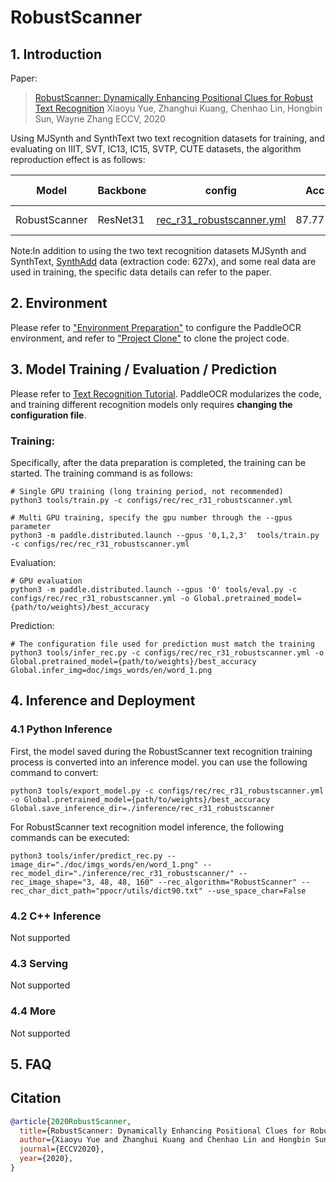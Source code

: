# RobustScanner

## 1. Introduction

Paper:
> [RobustScanner: Dynamically Enhancing Positional Clues for Robust Text Recognition](https://arxiv.org/pdf/2007.07542.pdf)
> Xiaoyu Yue, Zhanghui Kuang, Chenhao Lin, Hongbin Sun, Wayne
Zhang
> ECCV, 2020

Using MJSynth and SynthText two text recognition datasets for training, and evaluating on IIIT, SVT, IC13, IC15, SVTP, CUTE datasets, the algorithm reproduction effect is as follows:

|Model|Backbone|config|Acc|Download link|
| --- | --- | --- | --- | --- |
|RobustScanner|ResNet31|[rec_r31_robustscanner.yml](../../configs/rec/rec_r31_robustscanner.yml)|87.77%|[trained model](https://paddleocr.bj.bcebos.com/contribution/rec_r31_robustscanner.tar)|

Note:In addition to using the two text recognition datasets MJSynth and SynthText, [SynthAdd](https://pan.baidu.com/share/init?surl=uV0LtoNmcxbO-0YA7Ch4dg) data (extraction code: 627x), and some real data are used in training, the specific data details can refer to the paper.

## 2. Environment
Please refer to ["Environment Preparation"](./environment_en.md) to configure the PaddleOCR environment, and refer to ["Project Clone"](./clone_en.md) to clone the project code.


## 3. Model Training / Evaluation / Prediction

Please refer to [Text Recognition Tutorial](./recognition_en.md). PaddleOCR modularizes the code, and training different recognition models only requires **changing the configuration file**.

### Training:

Specifically, after the data preparation is completed, the training can be started. The training command is as follows:

```
# Single GPU training (long training period, not recommended)
python3 tools/train.py -c configs/rec/rec_r31_robustscanner.yml

# Multi GPU training, specify the gpu number through the --gpus parameter
python3 -m paddle.distributed.launch --gpus '0,1,2,3'  tools/train.py -c configs/rec/rec_r31_robustscanner.yml
```

Evaluation:

```
# GPU evaluation
python3 -m paddle.distributed.launch --gpus '0' tools/eval.py -c configs/rec/rec_r31_robustscanner.yml -o Global.pretrained_model={path/to/weights}/best_accuracy
```

Prediction:

```
# The configuration file used for prediction must match the training
python3 tools/infer_rec.py -c configs/rec/rec_r31_robustscanner.yml -o Global.pretrained_model={path/to/weights}/best_accuracy Global.infer_img=doc/imgs_words/en/word_1.png
```

## 4. Inference and Deployment

### 4.1 Python Inference
First, the model saved during the RobustScanner text recognition training process is converted into an inference model. you can use the following command to convert:

```
python3 tools/export_model.py -c configs/rec/rec_r31_robustscanner.yml -o Global.pretrained_model={path/to/weights}/best_accuracy  Global.save_inference_dir=./inference/rec_r31_robustscanner
```

For RobustScanner text recognition model inference, the following commands can be executed:

```
python3 tools/infer/predict_rec.py --image_dir="./doc/imgs_words/en/word_1.png" --rec_model_dir="./inference/rec_r31_robustscanner/" --rec_image_shape="3, 48, 48, 160" --rec_algorithm="RobustScanner" --rec_char_dict_path="ppocr/utils/dict90.txt" --use_space_char=False
```

### 4.2 C++ Inference
Not supported

### 4.3 Serving
Not supported

### 4.4 More
Not supported

## 5. FAQ

## Citation
```bibtex
@article{2020RobustScanner,
  title={RobustScanner: Dynamically Enhancing Positional Clues for Robust Text Recognition},
  author={Xiaoyu Yue and Zhanghui Kuang and Chenhao Lin and Hongbin Sun and Wayne Zhang},
  journal={ECCV2020},
  year={2020},
}
```

